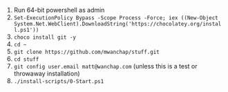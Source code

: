 1. Run 64-bit powershell as admin
2. `Set-ExecutionPolicy Bypass -Scope Process -Force; iex ((New-Object System.Net.WebClient).DownloadString('https://chocolatey.org/install.ps1'))`
3. `choco install git -y`
4. `cd ~`
5. `git clone https://github.com/mwanchap/stuff.git`
6. `cd stuff`
6. `git config user.email matt@wanchap.com` (unless this is a test or throwaway installation)
7. `./install-scripts/0-Start.ps1`
